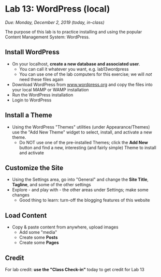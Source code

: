 # Lab 13: WordPress (local)

*Due: Monday, December 2, 2019 (today, in-class)*

The purpose of this lab  is to practice installing and using the popular Content Management System: WordPress. 

## Install WordPress

- On your localhost, **create a new database and associated user**.
  - You can call it whatever you want, e.g. lab13wordpress
  - You can use one of the lab computers for this exercise; we will *not* need these files again
- Download WordPress from www.wordpress.org and copy the files into your local MAMP or WAMP installation
- Run the WordPress installation
- Login to WordPress

## Install a Theme

- Using the WordPress "Themes" utilities (under Appearance/Themes) use the "Add New Theme" widget to select, install, and activate a new theme.
  - Do NOT use one of the pre-installed Themes; click the **Add New** button and find a new, interesting (and fairly simple) Theme to install and activate

## Customize the Site

- Using the Settings area, go into "General" and change the **Site Title**, **Tagline**, and some of the other settings
- Explore - and play with - the other areas under Settings; make some changes
  - Good thing to learn: turn-off the blogging features of this website

## Load Content

- Copy & paste content from anywhere, upload images
  - Add some "media"
  - Create some **Posts**
  - Create some **Pages**

## Credit

For lab credit: **use the "Class Check-in"** today to get credit for Lab 13